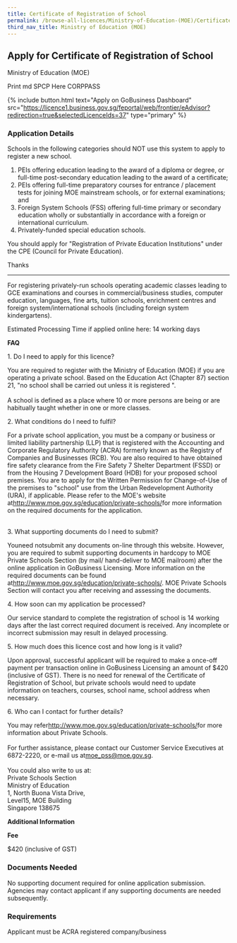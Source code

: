 ```yaml
---
title: Certificate of Registration of School
permalink: /browse-all-licences/Ministry-of-Education-(MOE)/Certificate-of-Registration-of-School
third_nav_title: Ministry of Education (MOE)
---
```


## Apply for Certificate of Registration of School

Ministry of Education (MOE)

Print md SPCP Here CORPPASS

{% include button.html text="Apply on GoBusiness Dashboard" src="https://licence1.business.gov.sg/feportal/web/frontier/eAdvisor?redirection=true&selectedLicenceIds=37" type="primary" %}

### Application Details

<p>Schools in the following categories should NOT use this system to apply to register a new school.</p>
<ol>
<li>PEIs offering education leading to the award of a diploma or degree, or full-time post-secondary education leading to the award of a certificate;</li>
<li>PEIs offering full-time preparatory courses for entrance / placement tests for joining MOE mainstream schools, or for external examinations; and</li>
<li>Foreign System Schools (FSS) offering full-time primary or secondary education wholly or substantially in accordance with a foreign or international curriculum.</li>
<li>Privately-funded special education schools.</li>
</ol>
<p>You should apply for "Registration of Private Education Institutions" under the CPE (Council for Private Education).</p>
<p>Thanks</p>
<hr />
<p>For registering privately-run schools operating academic classes leading to GCE examinations and courses in commercial/business studies, computer education, languages, fine arts, tuition schools, enrichment centres and foreign system/international schools (including foreign system kindergartens).</p>
<p>Estimated Processing Time if applied online here: 14 working days</p>
<p><strong>FAQ</strong></p>
<p>1. Do I need to apply for this licence?</p>
<p>You are required to register with the Ministry of Education (MOE) if you are operating a private school. Based on the Education Act (Chapter 87) section 21, "no school shall be carried out unless it is registered ".<br /><br />A school is defined as a place where 10 or more persons are being or are habitually taught whether in one or more classes.</p>
<p></p>
<p>2. What conditions do I need to fulfil?</p>
<p>For a private school application, you must be a company or business or limited liability partnership (LLP) that is registered with the Accounting and Corporate Regulatory Authority (ACRA) formerly known as the Registry of Companies and Businesses (RCB). You are also required to have obtained fire safety clearance from the Fire Safety 7 Shelter Department (FSSD) or from the Housing 7 Development Board (HDB) for your proposed school premises. You are to apply for the Written Permission for Change-of-Use of the premises to "school" use from the Urban Redevelopment Authority (URA), if applicable. Please refer to the MOE's website at<a href="http://www.moe.gov.sg/education/private-schools/" target="_blank" rel="noopener">http://www.moe.gov.sg/education/private-schools/</a>for more information on the required documents for the application.</p>
<p><br />3. What supporting documents do I need to submit?</p>
<p>Youneed notsubmit any documents on-line through this website. However, you are required to submit supporting documents in hardcopy to MOE Private Schools Section (by mail/ hand-deliver to MOE mailroom) after the online application in GoBusiness Licensing. More information on the required documents can be found at<a href="http://www.moe.gov.sg/education/private-schools/" target="_blank" rel="noopener">http://www.moe.gov.sg/education/private-schools/</a>. MOE Private Schools Section will contact you after receiving and assessing the documents.</p>
<p></p>
<p>4. How soon can my application be processed?</p>
<p>Our service standard to complete the registration of school is 14 working days after the last correct required document is received. Any incomplete or incorrect submission may result in delayed processing.</p>
<p></p>
<p>5. How much does this licence cost and how long is it valid?</p>
<p>Upon approval, successful applicant will be required to make a once-off payment per transaction online in GoBusiness Licensing an amount of $420 (inclusive of GST). There is no need for renewal of the Certificate of Registration of School, but private schools would need to update information on teachers, courses, school name, school address when necessary.</p>
<p></p>
<p>6. Who can I contact for further details?</p>
<p>You may refer<a href="http://www.moe.gov.sg/education/private-schools/" target="_blank" rel="noopener">http://www.moe.gov.sg/education/private-schools/</a>for more information about Private Schools.<br /><br />For further assistance, please contact our Customer Service Executives at 6872-2220, or e-mail us at<a href="mailto:moe_pss@moe.gov.sg">moe_pss@moe.gov.sg</a>.<br /><br />You could also write to us at:<br />Private Schools Section<br />Ministry of Education<br />1, North Buona Vista Drive,<br />Level15, MOE Building<br />Singapore 138675</p>

**Additional Information**

<p><strong>Fee</strong></p>
<p>$420 (inclusive of GST)</p>

### Documents Needed

No supporting document required for online application submission. Agencies may contact applicant if any supporting documents are needed subsequently.

### Requirements

Applicant must be ACRA registered company/business

